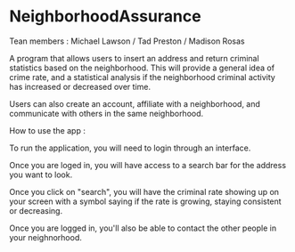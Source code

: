 # NeighborhoodAssurance

Tean members : Michael Lawson / Tad Preston / Madison Rosas

A program that allows users to insert an address and return criminal statistics based on the neighborhood.
This will provide a general idea of crime rate, and a statistical analysis if the neighborhood criminal 
activity has increased or decreased over time.

Users can also create an account, affiliate with a neighborhood, and communicate with others in the same neighborhood.

How to use the app :

To run the application, you will need to login through an interface.

Once you are loged in, you will have access to a search bar for the address you want to look.

Once you click on "search", you will have the criminal rate showing up on your screen with a symbol saying if the rate is growing, staying consistent or decreasing.

Once you are logged in, you'll also be able to contact the other people in your neighnorhood.
